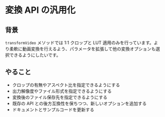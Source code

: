 # 変換 API の汎用化

## 背景
`transformVideo` メソッドでは 1:1 クロップと LUT 適用のみを行っています。より柔軟に動画変換を行えるよう、パラメータを拡張して他の変換オプションも選択できるようにしたいです。

## やること
- クロップの有無やアスペクト比を指定できるようにする
- 出力解像度やファイル形式を指定できるようにする
- 変換後のファイル保存先を指定できるようにする
- 既存の API との後方互換性を保ちつつ、新しいオプションを追加する
- ドキュメントとサンプルコードを更新する
